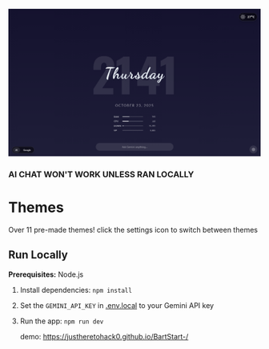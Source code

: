 ![Display of the startpage](https://github.com/Justheretohack0/BartStart-/blob/main/img-2025-10-23-21-42-17.png)

### AI CHAT WON'T WORK UNLESS RAN LOCALLY


# Themes
Over 11 pre-made themes!
click the settings icon to switch between themes


## Run Locally

**Prerequisites:**  Node.js


1. Install dependencies:
   `npm install`
2. Set the `GEMINI_API_KEY` in [.env.local](.env.local) to your Gemini API key
3. Run the app:
   `npm run dev`

   demo: https://justheretohack0.github.io/BartStart-/
